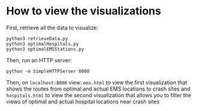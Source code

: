 # How to view the visualizations

First, retrieve all the data to visualize:

```
python3 retrieveData.py
python3 optimalHospitals.py
python3 optimalEMSStations.py
```

Then, run an HTTP server:

```
python -m SimpleHTTPServer 8000
```

Then, on `localhost:8000` view:
`ems.html` to view the first visualization that shows the routes from optimal and actual EMS locations to crash sites and
`hospitals.html` to view the second visualization that allows you to filter the views of optimal and actual hospital locations near crash sites

